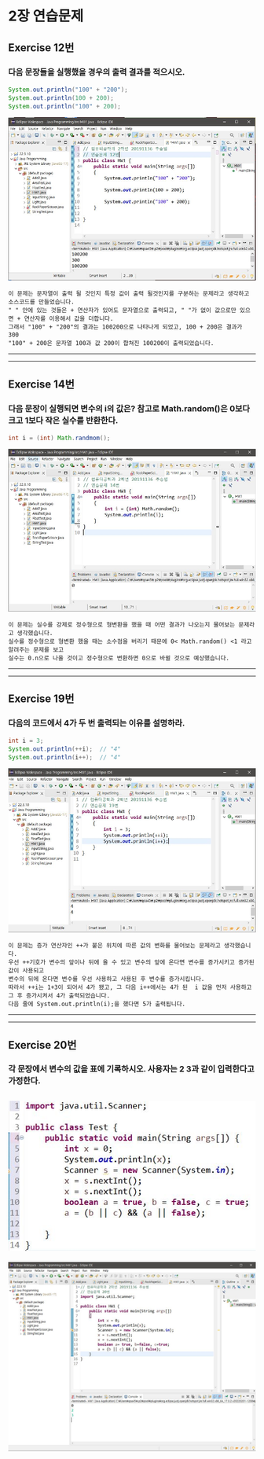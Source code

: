 # 2장 연습문제
## Exercise 12번
### 다음 문장들을 실행했을 경우의 출력 결과를 적으시오.
```java
System.out.println("100" + "200");
System.out.println(100 + 200);
System.out.println("100" + 200);
```
![1](/img/EX-12.JPG)
```
이 문제는 문자열이 출력 될 것인지 특정 값이 출력 될것인지를 구분하는 문제라고 생각하고 소스코드를 만들었습니다.
" " 안에 있는 것들은 + 연산자가 있어도 문자열으로 출력되고, " "가 없이 값으로만 있으면 + 연산자를 이용해서 값을 더합니다.
그래서 "100" + "200"의 결과는 100200으로 나타나게 되었고, 100 + 200은 결과가 300
"100" + 200은 문자열 100과 값 200이 합쳐진 100200이 출력되었습니다.
```
---
---
## Exercise 14번
### 다음 문장이 실행되면 변수의 i의 값은? 참고로 Math.random()은 0보다 크고 1보다 작은 실수를 반환한다.
```java
int i = (int) Math.randmom();
```
![1](/img/EX-14.JPG)
```
이 문제는 실수를 강제로 정수형으로 형변환을 했을 때 어떤 결과가 나오는지 물어보는 문제라고 생각했습니다.
실수를 정수형으로 형변환 했을 때는 소수점을 버리기 때문에 0< Math.random() <1 라고 알려주는 문제를 보고
실수는 0.n으로 나올 것이고 정수형으로 변환하면 0으로 바뀔 것으로 예상했습니다.
```
---
---
## Exercise 19번
### 다음의 코드에서 4가 두 번 출력되는 이유를 설명하라.
```java
int i = 3;
System.out.println(++i);  // "4"
System.out.println(i++);  // "4"
```
![1](/img/EX-19.JPG)
```
이 문제는 증가 연산자인 ++가 붙은 위치에 따른 값의 변화를 물어보는 문제라고 생각했습니다.
우선 ++기호가 변수의 앞이나 뒤에 올 수 있고 변수의 앞에 온다면 변수를 증가시키고 증가된 값이 사용되고
변수의 뒤에 온다면 변수를 우선 사용하고 사용된 후 변수를 증가시킵니다.
따라서 ++i는 1+3이 되어서 4가 됐고, 그 다음 i++에서는 4가 된  i 값을 먼저 사용하고 그 후 증가시켜서 4가 출력되었습니다.
다음 줄에 System.out.println(i);을 했다면 5가 출력됩니다.
```
---
---
## Exercise 20번
### 각 문장에서 변수의 값을 표에 기록하시오. 사용자는 2 3과 같이 입력한다고 가정한다.
![1](/img/EX-20.2.JPG)
---
![1](/img/EX-20.JPG)










